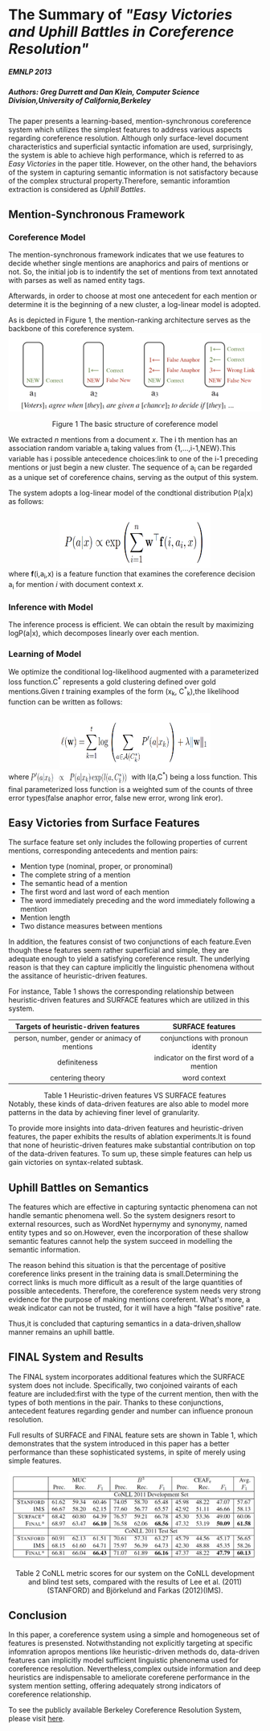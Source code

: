 # The Summary of *"Easy Victories  and Uphill Battles in Coreference Resolution"*
##### EMNLP 2013
##### Authors: Greg Durrett and Dan Klein, Computer Science Division,University of California,Berkeley

The paper presents a learning-based, mention-synchronous coreference system which utilizes the simplest features to address various aspects regarding coreference resolution. Although only surface-level document characteristics and superficial syntactic infomation are used, surprisingly, the system is able to achieve high performance, which is referred to as *Easy Victories* in the paper title. However, on the other hand, the behaviors of the system in capturing semantic information is not satisfactory because of the complex structural property.Therefore, semantic inforamtion extraction is considered as *Uphill Battles*.

## Mention-Synchronous Framework 
### Coreference Model
The mention-synchronous framework indicates that we use features to decide whether single mentions are anaphorics and pairs of mentions or not. So, the initial job is to indentify the set of mentions from text annotated with parses as well as named entity tags.

Afterwards, in order to choose at most one antecedent for each mention or determine it is the beginning of a new cluster, a log-linear model is adopted. 

As is depicted in Figure 1, the mention-ranking architecture serves as the backbone of this coreference system.
![figure1](figure1.png)<center>Figure 1 The basic structure of coreference model</center >

We extracted *n* mentions from a document *x*. The i th mention has an association random variable a<sub>i</sub> taking values from {1,...,i-1,NEW}.This variable has i possible antecedence choices:link to one of the i-1 preceding mentions or just begin a new cluster. The sequence of a<sub>i</sub> can be regarded as a unique set of coreference chains, serving as the output of this system.

The system adopts a log-linear model of the condtional distribution P(a|x) as follows:<center><img src="formula1.png" width = "300" height = "110" /></center>
where **f**(i,a<sub>i</sub>,x) is a feature function that examines the coreference decision a<sub>i</sub> for mention *i* with document context *x*.

### Inference with Model
The inference process is efficient. We can obtain the result by maximizing logP(a|x), which decomposes linearly over each mention.
  
### Learning of Model
We optimize the conditional log-likelihood augmented with a parameterized loss function.C<sup>\*</sup> represents a gold clustering defined over gold mentions.Given *t* training examples of the form (x<sub>k</sub>,&nbsp;C<sup>\*</sup><sub>k</sub>),the likelihood function can be written as follows: <center><img src="formula2.png" width = "300" height = "110" /></center>
where<img src="formula3.png" width = "200" height = "30" align=center /> 
with l(a,C<sup>\*</sup>) being a loss function. This final parameterized loss function is a weighted sum of the counts of three error types(false anaphor error, false new error, wrong link eror).

## Easy Victories from Surface Features
The surface feature set only includes the following properties of current mentions, corresponding antecedents and mention pairs: 
 
* Mention type (nominal, proper, or pronominal)
* The complete string of a mention
* The semantic head of a mention
* The first word and last word of each mention
* The word immediately preceding and the word immediately following a mention
* Mention length
* Two distance measures between mentions

In addition, the features consist of two conjunctions of each feature.Even though these features seem rather superficial and simple, they are adequate enough to yield a satisfying coreference result. The underlying reason is that they can capture implicitly the linguistic phenomena without the assitance of heuristic-driven features.  
 
For instance, Table 1 shows the corresponding relationship between heuristic-driven features and SURFACE features which are utilized in this system.


|Targets of heuristic-driven features|SURFACE features|  
|:-------------:|:---------------:| 
|person, number, gender or animacy of mentions|conjunctions with pronoun identity|         
|definiteness|indicator on the first word of a mention|           
|centering theory|word context|  


<center>Table 1 Heuristic-driven features VS  SURFACE features</center>
Notably, these kinds of data-driven features are also able to model more patterns in the data by achieving finer level of granularity.  

To provide more insights into data-driven features and heuristic-driven features, the paper exhibits the results of ablation experiments.It is found that none of heuristic-driven features make substantial contribution on top of the data-driven features. To sum up, these simple features can help us gain victories on syntax-related subtask.

## Uphill Battles on Semantics
The features which are effective in capturing syntactic phenomena can not handle semantic phenomena well. So the system designers resort to external resources, such as WordNet hypernymy and synonymy, named entity types and so on.However, even the incorporation of these shallow semantic features cannot help the system succeed in modelling the semantic information.

The reason behind this situation is that the percentage of positive coreference links present in the training data is small.Determining the correct links is much more difficult as a result of the large quantities of possible antecedents.
Therefore, the coreference system needs very strong evidence for the purpose of making mentions coreferent. What's more, a weak indicator can not be trusted, for it will have a high "false positive" rate. 

Thus,it is concluded that capturing semantics in a data-driven,shallow manner remains an uphill battle.
## FINAL System and Results
The FINAL system incorporates additional features which the SURFACE system does not include. Specifically, two conjoined vairants of each feature are included:first with the type of the current mention, then with the types of both mentions in the pair. Thanks to these conjunctions, antecedent features regarding gender and number can influence pronoun resolution.
   
Full results of SURFACE and FINAL feature sets are shown in Table 1, which demonstrates that the system introduced in this paper has a better performance than these sophisticated systems, in spite of merely using simple features.
   
   ![table2](table2.png)
<center>Table 2 CoNLL metric scores for our system on the CoNLL development and blind test sets, compared with the results of Lee et al. (2011)(STANFORD) and Björkelund and Farkas (2012)(IMS).</center>
    
## Conclusion
In this paper, a coreference system using a simple and homogeneous set of features is presensted. Notwithstanding not explicitly targeting at specific infomration apropos mentions like heuristic-driven methods do, data-driven features can implicitly model sufficient linguistic phenonema used for coreference resolution. Nevertheless,complex outside information and deep heuristics are indispensable to ameliorate coreferene performance in the system mention setting, offering adequately strong indicators of coreference relationship.
   
To see the publicly available Berkeley Coreference Resolution System, please visit 
[here](http://nlp.cs.berkeley.edu/projects/coref.shtml).
